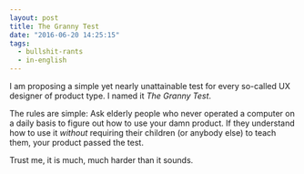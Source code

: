 ```yaml
---
layout: post
title: The Granny Test
date: "2016-06-20 14:25:15"
tags:
  - bullshit-rants
  - in-english
---
```


I am proposing a simple yet nearly unattainable test for every so-called UX designer of product type. I named it _The Granny Test_.

The rules are simple: Ask elderly people who never operated a computer on a daily basis to figure out how to use your damn product. If they understand how to use it _without_ requiring their children (or anybody else) to teach them, your product passed the test.

Trust me, it is much, much harder than it sounds.
